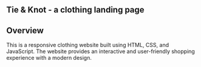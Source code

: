 ## Tie & Knot - a clothing landing page


## Overview 
This is a responsive clothing website built using HTML, CSS, and JavaScript. The website provides an interactive and user-friendly shopping experience with a modern design.

